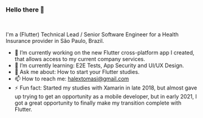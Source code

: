 ### Hello there 👋

<br/>

I'm a (Flutter) Technical Lead / Senior Software Engineer for a Health Insurance provider in São Paulo, Brazil.

- 🔭 I’m currently working on the new Flutter cross-platform app I created, that allows access to my current company services.
- 🌱 I’m currently learning: E2E Tests, App Security and UI/UX Design.
- 💬 Ask me about: How to start your Flutter studies.
- 📫 How to reach me: halextomasi@gmail.com
- ⚡ Fun fact: Started my studies with Xamarin in late 2018, but almost gave up trying to get an opportunity as a mobile developer, but in early 2021, I got a great opportunity to finally make my transition complete with Flutter.